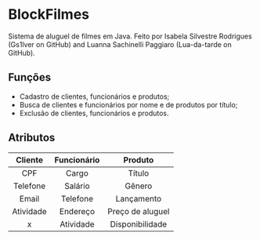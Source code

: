 # BlockFilmes
Sistema de aluguel de filmes em Java.
Feito por Isabela Silvestre Rodrigues (Gs1lver on GitHub) and Luanna Sachinelli Paggiaro (Lua-da-tarde on GitHub).

## Funções
* Cadastro de clientes, funcionários e produtos;
* Busca de clientes e funcionários por nome e de produtos por título;
* Exclusão de clientes, funcionários e produtos.

## Atributos
Cliente   | Funcionário | Produto          |
:--------:|:-----------:|:----------------:|
CPF       | Cargo       | Título           |
Telefone  | Salário     | Gênero           |
Email     | Telefone    | Lançamento       |
Atividade | Endereço    | Preço de aluguel |
   x      | Atividade   | Disponibilidade  |
